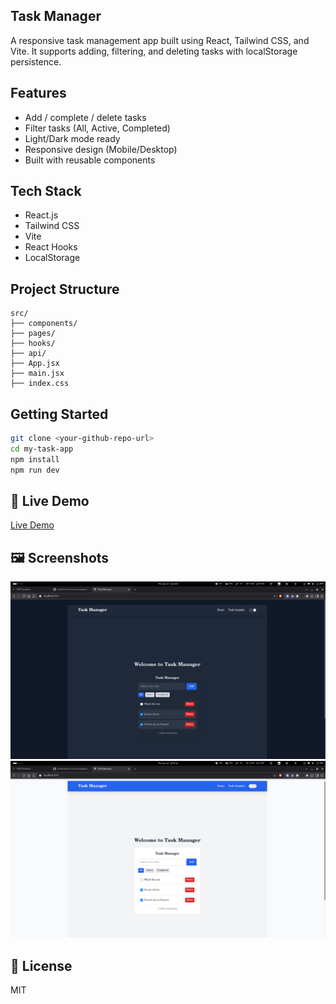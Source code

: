 ## Task Manager

A responsive task management app built using React, Tailwind CSS, and Vite. It supports adding, filtering, and deleting tasks with localStorage persistence.

##  Features
- Add / complete / delete tasks
- Filter tasks (All, Active, Completed)
- Light/Dark mode ready
- Responsive design (Mobile/Desktop)
- Built with reusable components


## Tech Stack
- React.js
- Tailwind CSS
- Vite
- React Hooks
- LocalStorage

##  Project Structure
```
src/
├── components/      
├── pages/            
├── hooks/            
├── api/              
├── App.jsx           
├── main.jsx          
├── index.css         
```

##  Getting Started
```bash
git clone <your-github-repo-url>
cd my-task-app
npm install
npm run dev
```

## 🔗 Live Demo
[Live Demo](https://taskmanager-ten-pink.vercel.app/)

## 🖼️ Screenshots
![DARK MODE](screenshots/image.png)
![LIGHT MODE](<screenshots/Screenshot from 2025-06-27 12-07-46.png>)

## 📄 License
MIT
